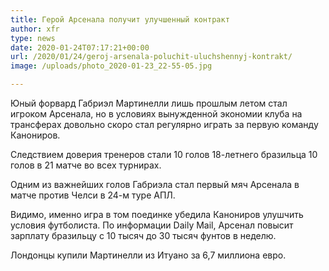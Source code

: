 ```yaml
---
title: Герой Арсенала получит улучшенный контракт
author: xfr
type: news
date: 2020-01-24T07:17:21+00:00
url: /2020/01/24/geroj-arsenala-poluchit-uluchshennyj-kontrakt/
image: /uploads/photo_2020-01-23_22-55-05.jpg

---
```

Юный форвард Габриэл Мартинелли лишь прошлым летом стал игроком Арсенала, но в условиях вынужденной экономии клуба на трансферах довольно скоро стал регулярно играть за первую команду Канониров.

Следствием доверия тренеров стали 10 голов 18-летнего бразильца 10 голов в 21 матче во всех турнирах.

Одним из важнейших голов Габриэла стал первый мяч Арсенала в матче против Челси в 24-м туре АПЛ.

Видимо, именно игра в том поединке убедила Канониров улушчить условия футболиста. По информации Daily Mail, Арсенал повысит зарплату бразильцу с 10 тысяч до 30 тысяч фунтов в неделю.

Лондонцы купили Мартинелли из Итуано за 6,7 миллиона евро.
